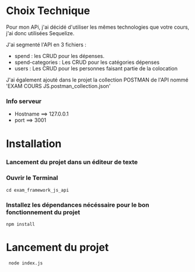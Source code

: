 # Choix Technique

Pour mon APi, j'ai décidé d'utiliser les mêmes technologies que votre cours, j'ai donc utilisées Sequelize. 

J'ai segmenté l'API en 3 fichiers : 
- spend : les CRUD pour les dépenses.
- spend-categories : Les CRUD pour les catégories dépenses
- users : Les CRUD pour les personnes faisant partie de la colocation

J'ai également ajouté dans le projet la collection POSTMAN de l'API nommé 'EXAM COURS JS.postman_collection.json'

### Info serveur

- Hostname ==> 127.0.0.1
- port ==> 3001

# Installation

### Lancement du projet dans un éditeur de texte

### Ouvrir le Terminal
```
cd exam_framework_js_api
```

### Installez les dépendances nécéssaire pour le bon fonctionnement du projet
```
npm install
```

# Lancement du projet
```
 node index.js
```



